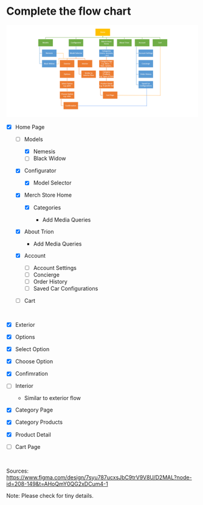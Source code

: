 # Complete the flow chart
![Image of the Flow Chart](/assets/flow-chart.png)

- [x] Home Page

  - [ ] Models
    - [x] Nemesis
    - [ ] Black Widow

  - [x] Configurator
    - [x] Model Selector
       

  - [x] Merch Store Home
    - [x] Categories

      - Add Media Queries
       
  - [x] About Trion

    - Add Media Queries

  - [x] Account
    - [ ] Account Settings
    - [ ] Concierge
    - [ ] Order History
    - [ ] Saved Car Configurations
  
  - [ ] Cart

<br>

- [x] Exterior
- [x] Options
- [x] Select Option
- [x] Choose Option
- [x] Confimration

- [ ] Interior

  - Similar to exterior flow

- [x] Category Page
- [x] Category Products
- [x] Product Detail
- [ ] Cart Page

<br>

Sources: https://www.figma.com/design/7syu787ucxsJbC9trV9V8U/D2MAL?node-id=208-149&t=AHoQmY0QG2xDCum4-1

Note: Please check for tiny details.
